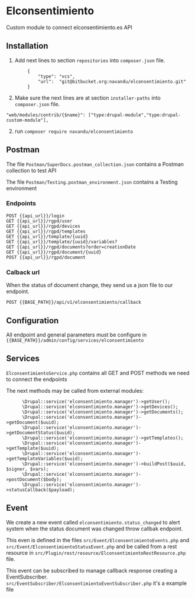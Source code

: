 # Elconsentimiento

Custom module to connect elconsentimiento.es API

## Installation
1. Add next lines to section `repositories` into `composer.json` file.

```
        {
            "type": "vcs",
            "url":  "git@bitbucket.org:navandu/elconsentimiento.git"
        }
```

2. Make sure the next lines are at section `installer-paths` into `composer.json` file.
```
"web/modules/contrib/{$name}": ["type:drupal-module","type:drupal-custom-module"],
```

2. run `composer require navandu/elconsentimiento`



## Postman
The file `Postman/SuperDocs.postman_collection.json` contains a Postman collection to test API

The file `Postman/Testing.postman_environment.json` contains a Testing environment

### Endpoints
```
POST {{api_url}}/login
GET {{api_url}}/rgpd/user
GET {{api_url}}/rgpd/devices
GET {{api_url}}/rgpd/templates
GET {{api_url}}/template/{uuid}
GET {{api_url}}/template/{uuid}/variables?
GET {{api_url}}/rgpd/documents?order=creationDate
GET {{api_url}}/rgpd/document/{uuid}
POST {{api_url}}/rgpd/document
```
### Calback url
When the status of document change, they send us a json file to our endpoint.
```
POST {{BASE_PATH}}/api/v1/elconsentimiento/callback
```

## Configuration
All endpoint and general parameters must be configure in `{{BASE_PATH}}/admin/config/services/elconsentimiento`

## Services
`ElconsentimientoService.php` contains all GET and POST methods we need to connect the endpoints

The next methods may be called from external modules:
```
      \Drupal::service('elconsentimiento.manager')->getUser();
      \Drupal::service('elconsentimiento.manager')->getDevices();
      \Drupal::service('elconsentimiento.manager')->getDocuments();
      \Drupal::service('elconsentimiento.manager')->getDocument($uuid);
      \Drupal::service('elconsentimiento.manager')->getDocumentStatus($uuid);
      \Drupal::service('elconsentimiento.manager')->getTemplates();
      \Drupal::service('elconsentimiento.manager')->getTemplate($uuid);
      \Drupal::service('elconsentimiento.manager')->getTemplateVariables($uuid);
      \Drupal::service('elconsentimiento.manager')->buildPost($uuid, $signer, $vars);
      \Drupal::service('elconsentimiento.manager')->postDocument($body);
      \Drupal::service('elconsentimiento.manager')->statusCallback($payload);
```

## Event
We create a new event called `elconsentimiento.status_changed` to alert system when the status document was changed 
throw callbak endpoint. 

This even is defined in the files `src/Event/ElconsentimientoEvents.php` and `src/Event/ElconsentimientoStatusEvent.php` 
and be called from a rest resource in `src/Plugin/rest/resource/ElconsentimientoRestResource.php` file.

This event can be subscribed to manage callback response creating a EventSubscriber.
`src/EventSubscriber/ElconsentimientoEventSubscriber.php` it's a example file
